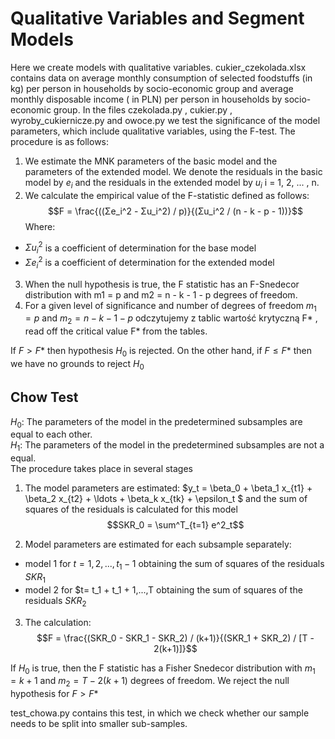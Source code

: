 # Qualitative Variables and Segment Models

Here we create models with qualitative variables. cukier_czekolada.xlsx contains data on average monthly consumption of selected foodstuffs (in kg) per person in households by socio-economic group and average monthly disposable income ( in PLN) per person in households by socio-economic group.
In the files czekolada.py , cukier.py , wyroby_cukiernicze.py and owoce.py we test the significance of the model parameters, which include qualitative variables, using the F-test. The procedure is as follows:
1. We estimate the MNK parameters of the basic model and the parameters of the extended model. We denote the residuals in the basic model by $e_i$ and the residuals in the extended model by $u_i$ i = 1, 2, ... , n.
2. We calculate the empirical value of the F-statistic defined as follows:  
$$F = \frac{((Σe_i^2 - Σu_i^2) / p)}{(Σu_i^2 / (n - k - p - 1))}$$
Where:
- $Σu_i^2$ is a coefficient of determination for the base model
- $Σe_i^2$ is a coefficient of determination for the extended model
3. When the null hypothesis is true, the F statistic has an F-Snedecor distribution with m1 = p and m2 = n - k - 1 - p degrees of freedom.
4. For a given level of significance and number of degrees of freedom $m_1 = p$ and $m_2 = n - k - 1 - p$ odczytujemy z tablic wartość krytyczną F* , read off the critical value F* from the tables.

If $F>F$* then hypothesis $H_0$ is rejected. On the other hand, if $F \leq F$* then we have no grounds to reject $H_0$


## Chow Test
$H_0$: The parameters of the model in the predetermined subsamples are equal to each other.  
$H_1$: The parameters of the model in the predetermined subsamples are not a equal.  
The procedure takes place in several stages
1. The model parameters are estimated:
$y_t = \beta_0 + \beta_1 x_{t1} + \beta_2 x_{t2} + \ldots + \beta_k x_{tk} + \epsilon_t \$
and the sum of squares of the residuals is calculated for this model
$$SKR_0 = \sum^T_{t=1} e^2_t$$

2. Model parameters are estimated for each subsample separately:
- model 1 for $t= 1,2,...,t_1 - 1$ obtaining the sum of squares of the residuals $SKR_1$
- model 2 for $t= t_1 + t_1 + 1,...,T obtaining the sum of squares of the residuals $SKR_2$

3. The calculation:
$$F = \frac{(SKR_0 - SKR_1 - SKR_2) / (k+1)}{(SKR_1 + SKR_2) / [T - 2(k+1)]}$$

If $H_0$ is true, then the F statistic has a Fisher Snedecor distribution with $m_1 = k + 1$ and $m_2 = T - 2(k + 1)$ degrees of freedom. We reject the null hypothesis for $F > F$*

test_chowa.py contains this test, in which we check whether our sample needs to be split into smaller sub-samples.
